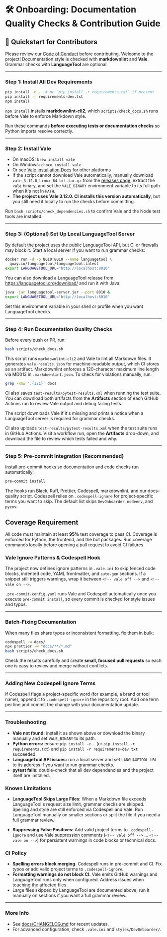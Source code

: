 # 🛠️ Onboarding: Documentation Quality Checks & Contribution Guide

## 🚀 Quickstart for Contributors

Please review our [Code of Conduct](../CODE_OF_CONDUCT.md) before contributing.
Welcome to the project! Documentation style is checked with **markdownlint** and
**Vale**. Grammar checks with **LanguageTool** are optional.

---

### Step 1: Install All Dev Requirements

```bash
pip install -e .  # or `pip install -r requirements.txt` if present
pip install -r requirements-dev.txt
npm install
```

`npm install` installs **markdownlint-cli2**, which `scripts/check_docs.sh` runs
before Vale to enforce Markdown style.

Run these commands **before executing tests or documentation checks** so Python
imports resolve correctly.

---

### Step 2: Install Vale

* On macOS: `brew install vale`
* On Windows: `choco install vale`
* Or see [Vale Installation Docs](https://vale.sh/docs/installation/) for other platforms
* If the script cannot download Vale automatically, manually download
  `vale_3.12.0_Linux_64-bit.tar.gz` from the
  [releases page](https://github.com/errata-ai/vale/releases), extract the `vale`
  binary, and set the `VALE_BINARY` environment variable to its full path when
  it's not in `PATH`.
* **The project uses Vale 3.12.0. CI installs this version automatically**, but
  you still need it locally to run the checks before committing.

Run `bash scripts/check_dependencies.sh` to confirm Vale and the Node test tools are installed.

---

### Step 3: (Optional) Set Up Local LanguageTool Server

By default the project uses the public LanguageTool API, but CI or firewalls may
block it. Start a local server if you want to run grammar checks:

```bash
docker run -d -p 8010:8010 --name languagetool \
  quay.io/languagetool/languagetool:latest
export LANGUAGETOOL_URL="http://localhost:8010"
```

You can also download a LanguageTool release from <https://languagetool.org/download/> and run it with Java:

```bash
java -jar languagetool-server.jar --port 8010 &
export LANGUAGETOOL_URL="http://localhost:8010"
```

Set this environment variable in your shell or profile when you want LanguageTool checks.

---

### Step 4: Run Documentation Quality Checks

Before every push or PR, run:

```bash
bash scripts/check_docs.sh
```

This script runs `markdownlint-cli2` and Vale to lint all Markdown files. It
generates `vale-results.json` for machine-readable output, which CI stores as an
artifact.
Markdownlint enforces a 120-character maximum line length via MD013 in `.markdownlint.json`.
To check for violations manually, run:

```bash
grep -Rnw '.{121}' docs
```

CI also saves `test-results/pytest-results.xml` when running the test suite. You
can download both artifacts from the **Artifacts** section of each GitHub
Actions run to review Vale output and debug failing tests.

The script downloads Vale if it's missing and prints a notice when a LanguageTool server is required for grammar checks.

CI also uploads `test-results/pytest-results.xml` when the test suite runs in
GitHub Actions. Visit a workflow run, open the **Artifacts** drop-down, and
download the file to review which tests failed and why.

---

### Step 5: Pre‑commit Integration (Recommended)

Install pre-commit hooks so documentation and code checks run automatically:

```bash
pre-commit install
```

The hooks run Black, Ruff, Prettier, Codespell, markdownlint, and our
docs-quality script.
Codespell relies on `.codespell-ignore` for project-specific terms you want to
skip. The default list skips `DevOnboarder`, `nodeenv`, and `pyenv`.

## Coverage Requirement

All code must maintain at least **95%** test coverage to pass CI. Coverage is
enforced for Python, the frontend, and the bot packages. Run coverage commands
locally before opening a pull request to avoid CI failures.

### Vale Ignore Patterns & Codespell Hook

The project now defines ignore patterns in `.vale.ini` to skip fenced code
blocks, indented code, YAML frontmatter, and `auto-gen` sections. If a snippet
still triggers warnings, wrap it between `<!-- vale off -->` and `<!-- vale on -->`.

`.pre-commit-config.yaml` runs Vale and Codespell automatically once you execute
`pre-commit install`, so every commit is checked for style issues and typos.

---

### Batch‑Fixing Documentation

When many files share typos or inconsistent formatting, fix them in bulk:

```bash
codespell -w docs/
npx prettier -w "docs/**/*.md"
bash scripts/check_docs.sh
```

Check the results carefully and create **small, focused pull requests** so each
one is easy to review and merge without conflicts.

---

### Adding New Codespell Ignore Terms

If Codespell flags a project-specific word (for example, a brand or tool name),
append it to `.codespell-ignore` in the repository root. Add one term per line
and commit the change with your documentation update.

---

### Troubleshooting

* **Vale not found:** install it as shown above or download the binary manually and set `VALE_BINARY` to its path.
* **Python errors:** ensure `pip install -e .` (or `pip install -r requirements.txt`)
  and `pip install -r requirements-dev.txt` succeeded.
* **LanguageTool API issues:** run a local server and set `LANGUAGETOOL_URL` to
  its address if you want to run grammar checks.
* **pytest fails:** double-check that all dev dependencies and the project itself are installed.

### Known Limitations

- **LanguageTool Skips Large Files:**
  When a Markdown file exceeds LanguageTool's request size limit, grammar checks
  are skipped. Spelling and style are still enforced via Codespell and Vale.
  Run LanguageTool manually on smaller sections or split the file if you need a
  full grammar review.

- **Suppressing False Positives:**
  Add valid project terms to `.codespell-ignore` and use Vale suppression
  comments (`<!-- vale off -->` ... `<!-- vale on -->`) for persistent warnings
  in code blocks or technical docs.

### CI Policy

  - **Spelling errors block merging.** Codespell runs in pre-commit and CI. Fix
    typos or add valid project terms to `.codespell-ignore`.
  - **Formatting warnings do not block CI.** Vale emits GitHub warnings and
    LanguageTool runs only when configured. Address issues when touching the
    affected files.
  - Large files skipped by LanguageTool are documented above; run it manually on
    sections if you want a full grammar review.

---

### More Info

* See [docs/CHANGELOG.md](CHANGELOG.md) for recent updates.
* For advanced configuration, check `.vale.ini` and `styles/DevOnboarder/`.
